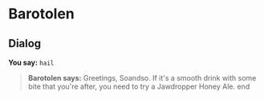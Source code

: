 # Barotolen
## Dialog

**You say:** `hail`



>**Barotolen says:** Greetings, Soandso. If it's a smooth drink with some bite that you're after, you need to try a Jawdropper Honey Ale.
end
